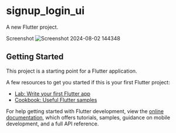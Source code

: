 # signup_login_ui

A new Flutter project.

Screenshot
![Screenshot 2024-08-02 144348](https://github.com/user-attachments/assets/1ab0348e-bbc3-4771-a372-a395b4887c71)


## Getting Started

This project is a starting point for a Flutter application.

A few resources to get you started if this is your first Flutter project:

- [Lab: Write your first Flutter app](https://docs.flutter.dev/get-started/codelab)
- [Cookbook: Useful Flutter samples](https://docs.flutter.dev/cookbook)

For help getting started with Flutter development, view the
[online documentation](https://docs.flutter.dev/), which offers tutorials,
samples, guidance on mobile development, and a full API reference.
